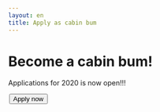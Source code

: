 ```yaml
---
layout: en
title: Apply as cabin bum
---
```

<h1>Become a cabin bum!</h1>

<p>Applications for 2020 is now open!!! </p>

<a style="text-align: center; padding: 2px" href="https://docs.google.com/forms/d/e/1FAIpQLSe9mEsHsseg_jm_Sfoddm6MQ2Cv_K0aV_qPpp6U6qehDqUJRA/viewform?usp=sf_link">
	<button class="applyBtn"> 
  Apply now
	</button>
</a>